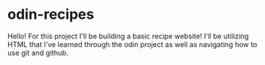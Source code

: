 # odin-recipes
Hello! For this project I'll be building a basic recipe website!
I'll be utilizing HTML that I've learned through the odin project as well as navigating how to use git and github. 